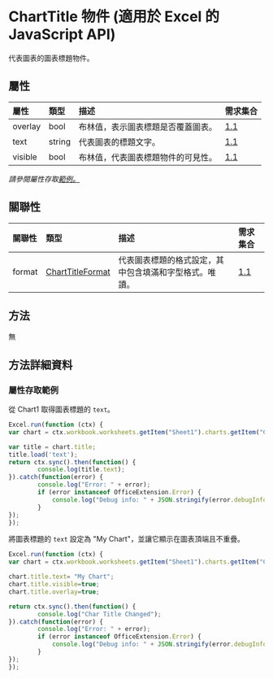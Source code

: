 # <a name="charttitle-object-javascript-api-for-excel"></a>ChartTitle 物件 (適用於 Excel 的 JavaScript API)

代表圖表的圖表標題物件。

## <a name="properties"></a>屬性

| 屬性	       | 類型	    |描述| 需求集合|
|:---------------|:--------|:----------|:----|
|overlay|bool|布林值，表示圖表標題是否覆蓋圖表。|[1.1](../requirement-sets/excel-api-requirement-sets.md)|
|text|string|代表圖表的標題文字。|[1.1](../requirement-sets/excel-api-requirement-sets.md)|
|visible|bool|布林值，代表圖表標題物件的可見性。|[1.1](../requirement-sets/excel-api-requirement-sets.md)|

_請參閱屬性存取[範例。](#property-access-examples)_

## <a name="relationships"></a>關聯性
| 關聯性 | 類型	    |描述| 需求集合|
|:---------------|:--------|:----------|:----|
|format|[ChartTitleFormat](charttitleformat.md)|代表圖表標題的格式設定，其中包含填滿和字型格式。唯讀。|[1.1](../requirement-sets/excel-api-requirement-sets.md)|

## <a name="methods"></a>方法
無


## <a name="method-details"></a>方法詳細資料

### <a name="property-access-examples"></a>屬性存取範例

從 Chart1 取得圖表標題的 `text`。

```js
Excel.run(function (ctx) { 
var chart = ctx.workbook.worksheets.getItem("Sheet1").charts.getItem("Chart1");    

var title = chart.title;
title.load('text');
return ctx.sync().then(function() {
        console.log(title.text);
}).catch(function(error) {
        console.log("Error: " + error);
        if (error instanceof OfficeExtension.Error) {
            console.log("Debug info: " + JSON.stringify(error.debugInfo));
        }
});
});
```

將圖表標題的 `text` 設定為 "My Chart"，並讓它顯示在圖表頂端且不重疊。

```js
Excel.run(function (ctx) { 
var chart = ctx.workbook.worksheets.getItem("Sheet1").charts.getItem("Chart1");    

chart.title.text= "My Chart"; 
chart.title.visible=true;
chart.title.overlay=true;

return ctx.sync().then(function() {
        console.log("Char Title Changed");
}).catch(function(error) {
        console.log("Error: " + error);
        if (error instanceof OfficeExtension.Error) {
            console.log("Debug info: " + JSON.stringify(error.debugInfo));
        }
});
});
```
